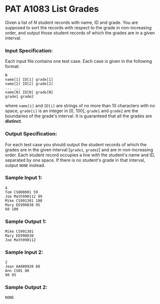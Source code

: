 # PAT A1083 List Grades

Given a list of $N$ student records with name, ID and grade. You are supposed to sort the records with respect to the grade in non-increasing order, and output those student records of which the grades are in a given interval.

### Input Specification:

Each input file contains one test case. Each case is given in the following format:

```
N
name[1] ID[1] grade[1]
name[2] ID[2] grade[2]
... ...
name[N] ID[N] grade[N]
grade1 grade2
```

where `name[i]` and `ID[i]` are strings of no more than 10 characters with no space, `grade[i]` is an integer in [0, 100], `grade1` and `grade2` are the boundaries of the grade's interval. It is guaranteed that all the grades are **distinct**.

### Output Specification:

For each test case you should output the student records of which the grades are in the given interval [`grade1`, `grade2`] and are in non-increasing order. Each student record occupies a line with the student's name and ID, separated by one space. If there is no student's grade in that interval, output `NONE` instead.

### Sample Input 1:

```in
4
Tom CS000001 59
Joe Math990112 89
Mike CS991301 100
Mary EE990830 95
60 100
```

### Sample Output 1:

```out
Mike CS991301
Mary EE990830
Joe Math990112
```

### Sample Input 2:

```in
2
Jean AA980920 60
Ann CS01 80
90 95
```

### Sample Output 2:

```out
NONE
```
